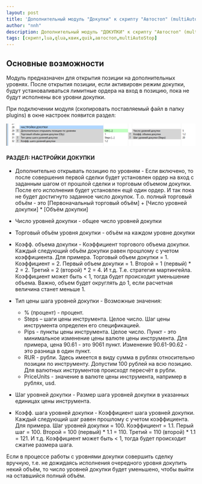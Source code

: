 ```yaml
---
layout: post
title: 'Дополнительный модуль "Докупки" к скрипту "Автостоп" (multiAutoStop)'
author: "nnh"
description: Дополнительный модуль "ДОКУПКИ" к скрипту "Автостоп" (multiAutoStop)
tags: [скрипт,lua,qlua,квик,quik,автостоп,multiAutoStop]
---
```


##	Основные возможности

Модуль предназначен для открытия позиции на дополнительных уровнях. После открытия позиции, если активировн режим докупки, будут установаливаться лимитные ордера на вход в позицию, пока не будут исполнены все уровни докупки.

При подключении модуля (скопировать поставляемый файл в папку plugins) в окне настроек появится раздел:

![](/assets/images/plugins/open_steps.PNG)


 #### РАЗДЕЛ: НАСТРОЙКИ ДОКУПКИ

   - Дополнительно открывать позицию по уровням - Если включено, то после совершения первой сделки будет установлен ордер на вход с заданным шагом от прошлой сделки и торговым объемом докупки.
        После его исполнения будет установлен ещё один ордер. И так пока не будет достигнуто заданное число докупок.
        Т.о. полный торговый объём - это [Первоначальный торговый объём] + [Число уровней докупки]    * [Объём докупки]
   - Число уровней докупки - общее число уровней докупки
   - Торговый объём уровня докупки - объём на каждом уровне докупки
   - Коэфф. объема докупки - Коэффициент торгового объема докупки. Каждый следующий объём докупки равен прошлому с учетом коэффициента.
        Для примера. Торговый объем докупки = 1. Коэффициент = 2. Первый объем докупки = 1.
        Второй = 1 (первый)     *  2 = 2.
        Третий = 2 (второй)     *  2 = 4. И т.д. Т.е. стратегия мартингейла.
        Коэффициент может быть < 1, тогда будет происходит уменьшение объема.
        Важно, объем будет округлять до 1, если расчетная величина станет меньше 1.
   - Тип цены шага уровней докупки - Возможные значения:
        *  % (процент) - процент.
        *  Steps – шаги цены инструмента. Целое число. Шаг цены инструмента определен его спецификацией.
        *  Pips - пункты цены инструмента. Целое число. Пункт - это минимальное изменение цены валюте цены инструмента. Для примера, цена 90.61 - это 9061 пункт. Изменение 90.61-90.62 - это разница в один пункт.
        *  RUR - рубли. Здесь имеется в виду сумма в рублях относительно позиции по инструменту. Допустим 100 рублей на всю позицию. Для валютных инструментов происходт пересчёт в рубли.
        *  PriceUnits - значение в валюте цены инструмента, например в рублях, usd.

   - Шаг уровней докупки - Размер шага уровней докупки в указанных единицах цены инструмента.
   - Коэфф. шага уровней докупки - Коэффициент шага уровней докупки. Каждый следующий шаг равен прошлому с учетом коэффициента.
        Для примера. Шаг уровней докупки = 100. Коэффициент = 1.1. Перый шаг = 100.
        Второй = 100 (первый)     *  1.1 = 110.
        Третий = 110 (второй)     *  1.1 = 121. И т.д.
        Коэффициент может быть < 1, тогда будет происходит сжатие размера шага.

Если в процессе работы с уровнями докупки совершить сделку вручную, т.е. не дожидаясь исполнения очередного уровня докупить некий объём, то число уровней докупки будет уменьшено, чтобы выйти на оставшийся полный объём.
